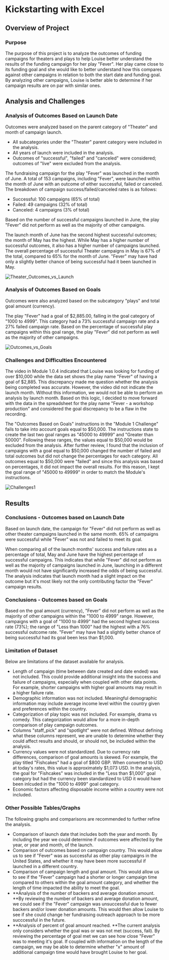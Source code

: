 # Kickstarting with Excel

## Overview of Project

### Purpose
The purpose of this project is to analyze the outcomes of funding campaigns for theaters and plays to help Louise better understand the results of the funding campaign for her play "Fever". Her play came close to its funding goal and she would like to better understand how this compares against other campaigns in relation to both the start date and funding goal. By analyzing other campaigns, Louise is better able to determine if her campaign results are on par with similar ones.

## Analysis and Challenges

### Analysis of Outcomes Based on Launch Date
Outcomes were analyzed based on the parent category of "Theater" and month of campaign launch. 
 - All subcategories under the "Theater" parent category were included in the analysis. 
 - All years of launch were included in the analysis. 
 - Outcomes of "successful", "failed" and "canceled" were considered; outcomes of "live" were excluded from the analysis.

The fundraising campaign for the play "Fever" was launched in the month of June. A total of 153 campaigns, including "Fever", were launched within the month of June with an outcome of either successful, failed or canceled. The breakdown of campaign success/failed/canceled rates is as follows:
 - Successful:  100 campaigns (65% of total)
 - Failed:  49 campaigns (32% of total)
 - Canceled:  4 campaigns (3% of total)

Based on the number of successful campaigns launched in June, the play "Fever" did not perform as well as the majority of other campaigns.

The launch month of June has the second highest successful outcomes; the month of May has the highest. While May has a higher number of successful outcomes, it also has a higher number of campaigns launched. The overall percentage of successful Theater campaigns in May is 67% of the total, compared to 65% for the month of June. "Fever" may have had only a slightly better chance of being successful had it been launched in May.

![Theater_Outcomes_vs_Launch](https://user-images.githubusercontent.com/93630042/141681124-81354d5d-fa60-4bb5-ab3d-65c6824d9eb2.png)

### Analysis of Outcomes Based on Goals
Outcomes were also analyzed based on the subcategory "plays" and total goal amount (currency).

The play "Fever" had a goal of $2,885.00, falling in the goal category of "1000 to 4999". This category had a 73% successful campaign rate and a 27% failed campaign rate. Based on the percentage of successful play campaigns within this goal range, the play "Fever" did not perform as well as the majority of other campaigns. 


![Outcomes_vs_Goals](https://user-images.githubusercontent.com/93630042/141682483-4367131c-5fb8-4e65-bdba-2443b11f9a5c.png)

### Challenges and Difficulties Encountered
The video in Module 1.0.4 indicated that Louise was looking for funding of over $10,000 while the data set shows the play name "Fever" of having a goal of $2,885. This discrepancy made me question whether the analysis being completed was accurate. However, the video did not indicate the launch month. Without this information, we would not be able to perform an analysis by launch month. Based on this logic, I decided to move forward with the data in the spreadsheet for the play name "Fever - a workshop production" and considered the goal discrepancy to be a flaw in the recording.

The "Outcomes Based on Goals" instructions in the "Module 1 Challenge" fails to take into account goals equal to $50,000. The instructions state to create the last two goal ranges as "45000 to 49999" and "Greater than 50000". Following these ranges, the values equal to $50,000 would be excluded from the analysis. After further review, I found that the inclusion of campaigns with a goal equal to $50,000 changed the number of failed and total outcomes but did not change the percentages for each category. All outcomes equal to $50,000 were "failed" and since this analysis was based on percentages, it did not impact the overall results. For this reason, I kept the goal range of "45000 to 49999" in order to match the Module's instructions.

![Challenges1](https://user-images.githubusercontent.com/93630042/141683548-8f810b9f-e644-4751-8681-864db0c741a2.png)

## Results

### Conclusions - Outcomes based on Launch Date
Based on launch date, the campaign for "Fever" did not perform as well as other theater campaigns launched in the same month. 65% of campaigns were successful while "Fever" was not and failed to meet its goal.

When comparing all of the launch months' success and failure rates as a percentage of total, May and June have the highest percentage of successful campaigns. This indicates that while "Fever" did not perform as well as the majority of campaigns launched in June, launching in a different month would not have significantly increased the odds of being successful. The analysis indicates that launch month had a slight impact on the outcome but it's most likely not the only contributing factor the "Fever" campaign results. 

### Conclusions - Outcomes based on Goals
Based on the goal amount (currency), "Fever" did not perform as well as the majority of other campaigns within the "1000 to 4999" range. However, campaigns with a goal of "1000 to 4999" had the second highest success rate (73%); the range of "Less than 1000" had the highest with a 76% successful outcome rate. "Fever" may have had a slightly better chance of being successful had its goal been less than $1,000. 

### Limitation of Dataset
Below are limitations of the dataset available for analysis.
 - Length of campaign (time between date created and date ended) was not included. This could provide additional insight into the success and failure of campaigns, especially when coupled with other data points. For example, shorter campaigns with higher goal amounts may result in a higher failure rate. 
 - Demographic information was not included. Meaningful demographic information may include average income level within the country given and preferences within the country.
 - Categorization of play topic was not included. For example, drama vs comedy. This categorization would allow for a more in-depth comparison of play campaign outcomes. 
 - Columns "staff_pick" and "spotlight" were not defined. Without defining what these columns represent, we are unable to determine whether they could affect results and should, or should not, be included within the analysis.
 - Currency values were not standardized. Due to currency rate differences, comparison of goal amounts is skewed. For example, the play titled "Fishcakes" had a goal of $800 GBP. When converted to USD at today's rates, this value is approximately $1,073 USD. In the analysis, the goal for "Fishcakes" was included in the "Less than $1,000" goal category but had the currency been standardized to USD it would have been inlcuded in the "1000 to 4999" goal category. 
 - Economic factors affecting disposable income within a country were not included. 

### Other Possible Tables/Graphs
The following graphs and comparisons are recommended to further refine the analysis.

 - Comparison of launch date that includes both the year and month. 
By including the year we could determine if outcomes were affected by the year, or year and month, of the launch. 
 - Comparison of outcomes based on campaign country. This would allow us to see if "Fever" was as successful as other play campaigns in the United States, and whether it may have been more successful if launched in a different country. 
 - Comparison of campaign length and goal amount. This would allow us to see if the "Fever" campaign had a shorter or longer campaign time compared to others within the goal amount category, and whether the length of time impacted the ability to meet the goal. 
 - **Analysis of the number of backers and average donation amount. **By reviewing the number of backers and average donation amount, we could see if the "Fever" campaign was unsuccessful due to fewer backers and/or lower donation amounts. This would then allow Louise to see if she could change her fundraising outreach approach to be more succcessful in the future. 
 - **Analysis of percent of goal amount reached. **The current analysis only considers whether the goal was or was not met (success, fail). By reviewing the percentage of goal met we can see how close "Fever" was to meeting it's goal. If coupled with information on the length of the campaign, we may be able to determine whether "x" amount of additional campaign time would have brought Louise to her goal. 
